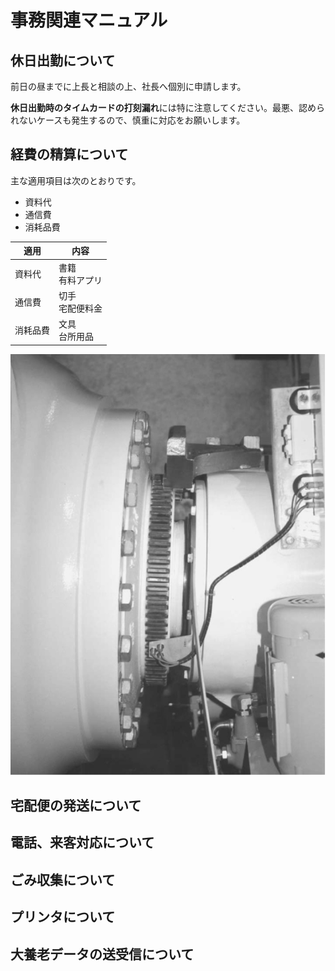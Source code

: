 # 事務関連マニュアル
## 休日出勤について
前日の昼までに上長と相談の上、社長へ個別に申請します。

**休日出勤時のタイムカードの打刻漏れ**には特に注意してください。最悪、認められないケースも発生するので、慎重に対応をお願いします。
## 経費の精算について
主な適用項目は次のとおりです。
- 資料代
- 通信費
- 消耗品費

| 適用 | 内容
|---|---
| 資料代 | 書籍　<br>有料アプリ
| 通信費 | 切手<br>宅配便料金
| 消耗品費 | 文具 <br>台所用品
![切手代](img/sensingsystem.png)

## 宅配便の発送について
## 電話、来客対応について
## ごみ収集について
## プリンタについて
## 大養老データの送受信について
